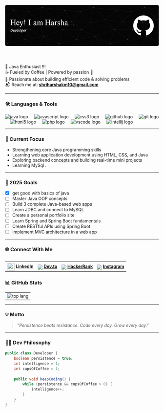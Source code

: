 <header align="left">
  <img src="github-header-image (1).png" alt="Header Banner" />
</header>


### 

🧠 Java Enthusiast !!!<br>
☕ Fueled by Coffee | Powered by passion 🚀  
🌱 Passionate about building efficient code & solving problems  
📬 Reach me at: **shriharshakm10@gmail.com**

---
### 🛠️ Languages & Tools

<div align="left">
  <img src="https://cdn.jsdelivr.net/gh/devicons/devicon/icons/java/java-original.svg" height="40" alt="java logo"  />
  <img width="12" />
  <img src="https://cdn.jsdelivr.net/gh/devicons/devicon/icons/javascript/javascript-original.svg" height="40" alt="javascript logo"  />
  <img width="12" />
  <img src="https://cdn.jsdelivr.net/gh/devicons/devicon/icons/css3/css3-original.svg" height="40" alt="css3 logo"  />
  <img width="12" />
  <img src="https://cdn.jsdelivr.net/gh/devicons/devicon/icons/github/github-original.svg" height="40" alt="github logo"  />
  <img width="12" />
  <img src="https://cdn.jsdelivr.net/gh/devicons/devicon/icons/git/git-original.svg" height="40" alt="git logo"  />
  <img width="12" />
  <img src="https://cdn.jsdelivr.net/gh/devicons/devicon/icons/html5/html5-original.svg" height="40" alt="html5 logo"  />
  <img width="12" />
  <img src="https://cdn.jsdelivr.net/gh/devicons/devicon/icons/php/php-original.svg" height="40" alt="php logo"  />
  <img width="12" />
  <img src="https://cdn.jsdelivr.net/gh/devicons/devicon/icons/vscode/vscode-original.svg" height="40" alt="vscode logo"  />
  <img width="12" />
  <img src="https://cdn.jsdelivr.net/gh/devicons/devicon/icons/intellij/intellij-original.svg" height="40" alt="intellij logo"  />
</div>

---

### 🎯 Current Focus
-  Strengthening core Java programming skills
-  Learning web application development using HTML, CSS, and Java
-  Exploring backend concepts and building real-time mini projects
-  Learning MySql  .
---

### 🚀 2025 Goals
- [x] get good with basics of java
- [ ] Master Java OOP concepts  
- [ ] Build 3 complete Java-based web apps
- [ ] Learn JDBC and connect to MySQL  
- [ ] Create a personal portfolio site  
- [ ] Learn Spring and Spring Boot fundamentals  
- [ ] Create RESTful APIs using Spring Boot  
- [ ] Implement MVC architecture in a web app 

---

### 🌐 Connect With Me

<table align="left">
  <tr>  
    <th>
      <img align="center" src="https://img.icons8.com/fluency/48/linkedin.png" width="24" height="24" />  
      <a href="https://www.linkedin.com/in/shriharsha-k-m33/">LinkedIn</a>
    </th> 
    <th>
      <img align="center" src="https://img.icons8.com/color/48/dev-community.png" width="24" />
      <a href="https://dev.to/shrialt">Dev.to</a>
    </th> 
    <th>
      <img align="center"src="https://raw.githubusercontent.com/maurodesouza/profile-readme-generator/master/src/assets/icons/social/hackerrank/default.svg" width="24" />
      <a href="https://www.hackerrank.com/profile/shriharshakm10">HackerRank</a>
    </th>
    <th>
      <img align="center" src="https://raw.githubusercontent.com/maurodesouza/profile-readme-generator/master/src/assets/icons/social/instagram/default.svg" width="24" />
      <a href="https://www.instagram.com/shriharsha_k_m/">Instagram</a>
    </th> 
  </tr>
</table>
<br>
<br

---
---
### 📊 GitHub Stats

<table>
  <tr>
    <td>
    <img src="https://github-readme-stats.vercel.app/api/top-langs/?username=ShriAlt&layout=compact&theme=tokyonight" alt="top lang">
    </td>
  </tr>
</table>

---

### 💡 Motto
> *"Persistence beats resistance. Code every day. Grow every day."*

---
### 👨‍💻 Dev Philosophy

```java
public class Developer {
    boolean persistence = true;
    int intelligence = 1;
    int cupsOfCoffee = 1;

    public void keepCoding() {
        while (persistence && cupsOfCoffee > 0) {
            intelligence++;
        }
    }
}
